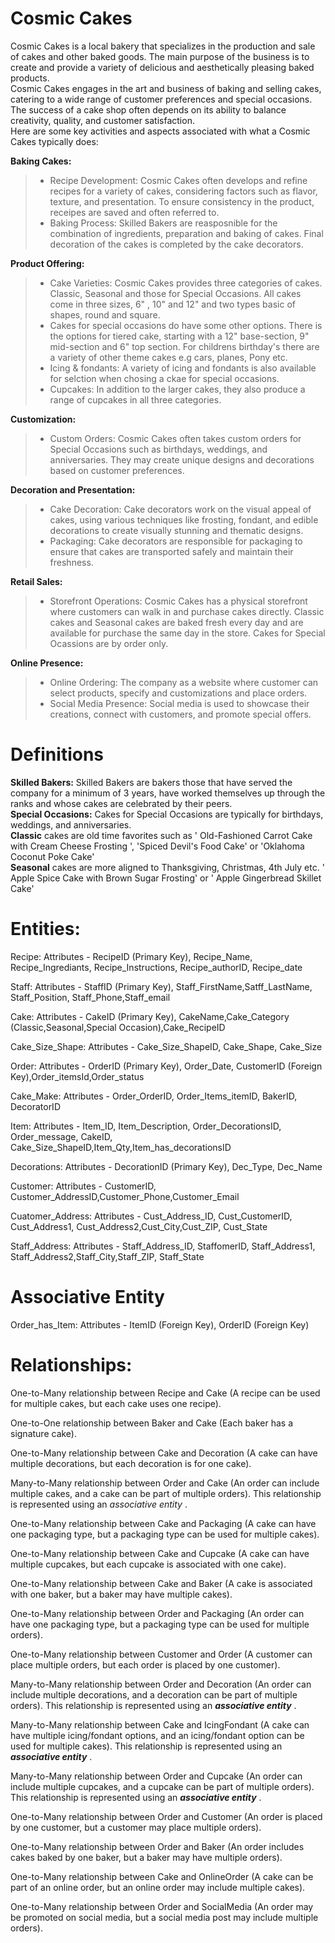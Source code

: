 # Cosmic Cakes  

Cosmic Cakes is a local bakery that specializes in the production and sale of cakes and other baked goods. 
The main purpose of the business is to create and provide a variety of delicious and aesthetically pleasing baked products.  
Cosmic Cakes engages in the art and business of baking and selling cakes, catering to a wide range of customer preferences and special occasions.  
The success of a cake shop often depends on its ability to balance creativity, quality, and customer satisfaction.  
Here are some key activities and aspects associated with what a Cosmic Cakes typically does:

**Baking Cakes:**

> - Recipe Development: Cosmic Cakes often develops and refine recipes for a variety of cakes, considering factors such as flavor, texture, and presentation.  To ensure consistency in the product, receipes are saved and often referred to.
> - Baking Process: Skilled Bakers are reasposnible for the combination of ingredients, preparation and baking of cakes. Final decoration of the cakes is completed by the cake decorators.


**Product Offering:**

> - Cake Varieties: Cosmic Cakes provides three categories of cakes. Classic, Seasonal and those for Special Occasions.  All cakes come in three sizes, 6" , 10" and 12" and two types basic of shapes, round and square.
> - Cakes for special occasions do have some other options. There is the options for tiered cake, starting with a 12" base-section, 9" mid-section and 6" top section. For childrens birthday's there are a variety of other theme cakes e.g cars, planes, Pony etc.
> - Icing & fondants: A variety of icing and fondants is also available for selction when chosing a ckae for special occasions.
> - Cupcakes: In addition to the larger cakes, they also produce a range of cupcakes in all three categories.  


**Customization:**

> - Custom Orders: Cosmic Cakes often takes custom orders for Special Occasions such as birthdays, weddings, and anniversaries. They may create unique designs and decorations based on customer preferences.  


**Decoration and Presentation:**  

> - Cake Decoration: Cake decorators work on the visual appeal of cakes, using various techniques like frosting, fondant, and edible decorations to create visually stunning and thematic designs.  
> - Packaging: Cake decorators are responsible for packaging to ensure that cakes are transported safely and maintain their freshness.


**Retail Sales:**

> - Storefront Operations: Cosmic Cakes has a physical storefront where customers can walk in and purchase cakes directly.  Classic cakes and Seasonal cakes are baked fresh every day and are available for purchase the same day in the store. Cakes for Special Ocassions are by order only.

**Online Presence:**  

> - Online Ordering: The company as a website where customer can select products, specify and customizations and place orders.  
> - Social Media Presence: Social media is used to showcase their creations, connect with customers, and promote special offers.  

# Definitions  

**Skilled Bakers:**  Skilled Bakers are bakers those that have served the company for a minimum of 3 years, have worked themselves up through the ranks and whose cakes are celebrated by their peers.   
**Special Occasions:**  Cakes for Special Occasions are typically for birthdays, weddings, and anniversaries.   
**Classic** cakes are old time favorites such as ' Old-Fashioned Carrot Cake with Cream Cheese Frosting ', 'Spiced Devil's Food Cake' or 'Oklahoma Coconut Poke Cake'  
**Seasonal** cakes are more aligned to Thanksgiving, Christmas, 4th July etc. ' Apple Spice Cake with Brown Sugar Frosting' or ' Apple Gingerbread Skillet Cake'   

# Entities:

Recipe: Attributes - RecipeID (Primary Key), Recipe_Name, Recipe_Ingrediants, Recipe_Instructions, Recipe_authorID, Recipe_date  

Staff: Attributes - StaffID (Primary Key), Staff_FirstName,Satff_LastName, Staff_Position, Staff_Phone,Staff_email 

Cake: Attributes - CakeID (Primary Key), CakeName,Cake_Category (Classic,Seasonal,Special Occasion),Cake_RecipeID

Cake_Size_Shape: Attributes - Cake_Size_ShapeID, Cake_Shape, Cake_Size

Order: Attributes - OrderID (Primary Key), Order_Date, CustomerID (Foreign Key),Order_itemsId,Order_status

Cake_Make: Attributes - Order_OrderID, Order_Items_itemID, BakerID, DecoratorID

Item: Attributes - Item_ID, Item_Description, Order_DecorationsID, Order_message, CakeID, Cake_Size_ShapeID,Item_Qty,Item_has_decorationsID

Decorations: Attributes - DecorationID (Primary Key), Dec_Type, Dec_Name 

Customer: Attributes - CustomerID, Customer_AddressID,Customer_Phone,Customer_Email

Cuatomer_Address: Attributes - Cust_Address_ID, Cust_CustomerID, Cust_Address1, Cust_Address2,Cust_City,Cust_ZIP, Cust_State

Staff_Address: Attributes - Staff_Address_ID, StaffomerID, Staff_Address1, Staff_Address2,Staff_City,Staff_ZIP, Staff_State

# Associative Entity  
Order_has_Item: Attributes - ItemID (Foreign Key), OrderID (Foreign Key)  



# Relationships:

One-to-Many relationship between Recipe and Cake (A recipe can be used for multiple cakes, but each cake uses one recipe).   

One-to-One relationship between Baker and Cake (Each baker has a signature cake).  

One-to-Many relationship between Cake and Decoration (A cake can have multiple decorations, but each decoration is for one cake).  

Many-to-Many relationship between Order and Cake (An order can include multiple cakes, and a cake can be part of multiple orders). This relationship is represented using an *associative entity* .  

One-to-Many relationship between Cake and Packaging (A cake can have one packaging type, but a packaging type can be used for multiple cakes).  

One-to-Many relationship between Cake and Cupcake (A cake can have multiple cupcakes, but each cupcake is associated with one cake).  

One-to-Many relationship between Cake and Baker (A cake is associated with one baker, but a baker may have multiple cakes).  

One-to-Many relationship between Order and Packaging (An order can have one packaging type, but a packaging type can be used for multiple orders).  

One-to-Many relationship between Customer and Order (A customer can place multiple orders, but each order is placed by one customer).  

Many-to-Many relationship between Order and Decoration (An order can include multiple decorations, and a decoration can be part of multiple orders). This relationship is represented using an ***associative entity*** .  

Many-to-Many relationship between Cake and IcingFondant (A cake can have multiple icing/fondant options, and an icing/fondant option can be used for multiple cakes). This relationship is represented using an ***associative entity*** .  

Many-to-Many relationship between Order and Cupcake (An order can include multiple cupcakes, and a cupcake can be part of multiple orders). This relationship is represented using an ***associative entity*** .  

One-to-Many relationship between Order and Customer (An order is placed by one customer, but a customer may place multiple orders).  

One-to-Many relationship between Order and Baker (An order includes cakes baked by one baker, but a baker may have multiple orders).  

One-to-Many relationship between Cake and OnlineOrder (A cake can be part of an online order, but an online order may include multiple cakes).  

One-to-Many relationship between Order and SocialMedia (An order may be promoted on social media, but a social media post may include multiple orders).  

